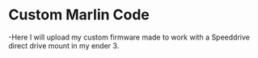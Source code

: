 # Custom Marlin Code

-Here I will upload my custom firmware made to work with a Speeddrive direct drive mount in my ender 3.
